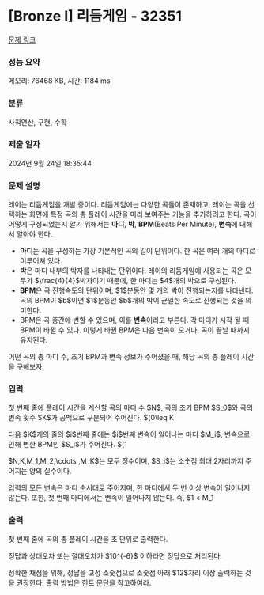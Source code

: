 # [Bronze I] 리듬게임 - 32351 

[문제 링크](https://www.acmicpc.net/problem/32351) 

### 성능 요약

메모리: 76468 KB, 시간: 1184 ms

### 분류

사칙연산, 구현, 수학

### 제출 일자

2024년 9월 24일 18:35:44

### 문제 설명

<p>레이는 리듬게임을 개발 중이다. 리듬게임에는 다양한 곡들이 존재하고, 레이는 곡을 선택하는 화면에 특정 곡의 총 플레이 시간을 미리 보여주는 기능을 추가하려고 한다. 곡이 어떻게 구성되었는지 알기 위해서는 <strong>마디</strong>, <strong>박</strong>, <strong>BPM</strong>(Beats Per Minute), <strong>변속</strong>에 대해서 알아야 한다.</p>

<ul>
	<li><strong>마디</strong>는 곡을 구성하는 가장 기본적인 곡의 길이 단위이다. 한 곡은 여러 개의 마디로 이루어져 있다.</li>
	<li><strong>박</strong>은 마디 내부의 박자를 나타내는 단위이다. 레이의 리듬게임에 사용되는 곡은 모두가 $\frac{4}{4}$박자이기 때문에, 한 마디는 $4$개의 박으로 구성된다.</li>
	<li><strong>BPM</strong>은 곡 진행속도의 단위이며, $1$분동안 몇 개의 박이 진행되는지를 나타낸다. 곡의 BPM이 $b$이면 $1$분동안 $b$개의 박이 균일한 속도로 진행되는 것을 의미한다.</li>
	<li>BPM은 곡 중간에 변할 수 있으며, 이를 <strong>변속</strong>이라고 부른다. 각 마디가 시작 될 때 BPM이 바뀔 수 있다. 이렇게 바뀐 BPM은 다음 변속이 오거나, 곡이 끝날 때까지 유지된다.</li>
</ul>

<p>어떤 곡의 총 마디 수, 초기 BPM과 변속 정보가 주어졌을 때, 해당 곡의 총 플레이 시간을 구해보자.</p>

### 입력 

 <p>첫 번째 줄에 플레이 시간을 계산할 곡의 마디 수 $N$, 곡의 초기 BPM $S_0$와 곡의 변속 횟수 $K$가 공백으로 구분되어 주어진다. $(0\leq K<N\leq 10^{5};$ $1\leq S_0<1\, 000)$</p>

<p>다음 $K$개의 줄의 $i$번째 줄에는 $i$번째 변속이 일어나는 마디 $M_i$, 변속으로 인해 변한 BPM인 $S_i$가 주어진다. $(1<M_i\leq N;$ $1\leq S_i<1\, 000)$</p>

<p>$N,K,M_1,M_2,\cdots ,M_K$는 모두 정수이며, $S_i$는 소숫점 최대 2자리까지 주어지는 양의 실수이다.</p>

<p>입력의 모든 변속은 마디 순서대로 주어지며, 한 마디에서 두 번 이상 변속이 일어나지 않는다. 또한, 첫 번째 마디에서는 변속이 일어나지 않는다. 즉, $1 < M_1<M_2<\cdots <M_k$이다.</p>

### 출력 

 <p>첫 번째 줄에 곡의 총 플레이 시간을 초 단위로 출력한다.</p>

<p>정답과 상대오차 또는 절대오차가 $10^{-6}$ 이하라면 정답으로 처리된다.</p>

<p>정확한 채점을 위해, 정답을 고정 소숫점으로 소숫점 아래 $12$자리 이상 출력하는 것을 권장한다. 출력 방법은 힌트 문단을 참고하여라.</p>

